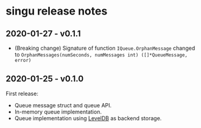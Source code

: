 # singu release notes

## 2020-01-27 - v0.1.1

- (Breaking change) Signature of function `IQueue.OrphanMessage` changed to `OrphanMessages(numSeconds, numMessages int) ([]*QueueMessage, error)`


## 2020-01-25 - v0.1.0

First release:

- Queue message struct and queue API.
- In-memory queue implementation.
- Queue implementation using [LevelDB](https://github.com/google/leveldb) as backend storage.

